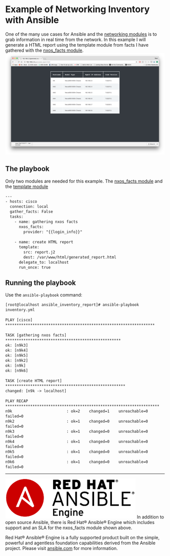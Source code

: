 # Example of Networking Inventory with Ansible
One of the many use cases for Ansible and the [networking modules](http://docs.ansible.com/ansible/latest/list_of_network_modules.html) is to grab information in real time from the network.  In this example I will generate a HTML report using the template module from facts I have gathered with the [nxos_facts module](http://docs.ansible.com/ansible/latest/nxos_facts_module.html).
![HTML report generated by template module](htmlreport.png)

## The playbook

Only two modules are needed for this example.  The [nxos_facts module](http://docs.ansible.com/ansible/latest/nxos_facts_module.html) and the [template module](http://docs.ansible.com/ansible/latest/template_module.html)
```
---
- hosts: cisco
  connection: local
  gather_facts: False
  tasks:
    - name: gathering nxos facts
      nxos_facts:
        provider: "{{login_info}}"

    - name: create HTML report
      template:
        src: report.j2
        dest: /var/www/html/generated_report.html
      delegate_to: localhost
      run_once: true
```

## Running the playbook

Use the `ansible-playbook` command:
```
[root@localhost ansible_inventory_report]# ansible-playbook inventory.yml

PLAY [cisco] ******************************************************************

TASK [gathering nxos facts] ***************************************************
ok: [n9k3]
ok: [n9k4]
ok: [n9k5]
ok: [n9k2]
ok: [n9k]
ok: [n9k6]

TASK [create HTML report] *****************************************************
changed: [n9k -> localhost]

PLAY RECAP ********************************************************************
n9k                        : ok=2    changed=1    unreachable=0    failed=0
n9k2                       : ok=1    changed=0    unreachable=0    failed=0
n9k3                       : ok=1    changed=0    unreachable=0    failed=0
n9k4                       : ok=1    changed=0    unreachable=0    failed=0
n9k5                       : ok=1    changed=0    unreachable=0    failed=0
n9k6                       : ok=1    changed=0    unreachable=0    failed=0
```

---
![Ansible Red Hat Engine](ansible-engine.png)
In addition to open source Ansible, there is Red Hat® Ansible® Engine which includes support and an SLA for the nxos_facts module shown above.

Red Hat® Ansible® Engine is a fully supported product built on the simple, powerful and agentless foundation capabilities derived from the Ansible project.  Please visit [ansible.com](https://www.ansible.com/ansible-engine) for more information.
